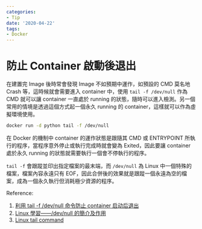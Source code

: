```yaml
---
categories:
- Tip
date: '2020-04-22'
tags:
- Docker
---
```


# 防止 Container 啟動後退出

在建置完 Image 後時常會發現 Image 不如預期中運作，如預設的 CMD 莫名地 Crash 等，這時候就會需要進入 container 中，使用 ```tail -f /dev/null``` 作為 CMD 就可以讓 container 一直處於 running 的狀態，隨時可以進入檢測。另一個常用的情境是透過這個方式起一個永久 running 的 container，這樣就可以作為虛擬環境使用。

```bash
docker run -d python tail -f /dev/null
```

在 Docker 的機制中 container 的運作狀態是跟隨其 CMD 或 ENTRYPOINT 所執行的程序，當程序意外停止或執行完成時就會變為 Exited，因此要讓 container 處於永久 running 的狀態就需要執行一個會不停執行的程序。

```tail -f``` 會跟蹤並印出指定檔案的最末端，而 ```/dev/null```  為 Linux 中一個特殊的檔案，檔案內容永遠只有 EOF，因此合併後的效果就是跟蹤一個永遠為空的檔案，成為一個永久執行但消耗極少資源的程序。

Reference:

1. [利用 tail -f /dev/null 命令防止 container 启动后退出](https://blog.ponycool.com/archives/121.html)
2. [Linux 學習——/dev/null 的簡介及作用](https://kknews.cc/zh-tw/code/valkama.html)
3. [Linux tail command](https://www.computerhope.com/unix/utail.htm)